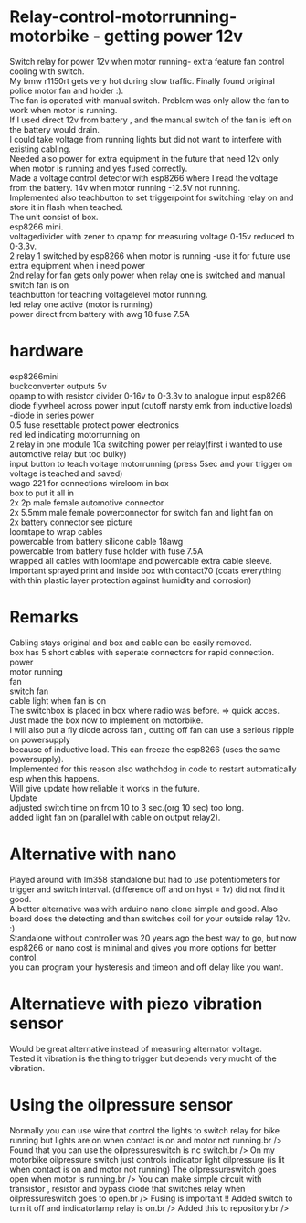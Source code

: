 # Relay-control-motorrunning-motorbike - getting power 12v
Switch relay for power 12v when motor running- extra feature fan control cooling with switch. <br />
My bmw r1150rt gets very hot during slow traffic. Finally found original police motor fan and holder :).<br />
The fan is operated with manual switch. Problem was only allow the fan to work when motor is running.<br />
If I used direct 12v from battery , and the manual switch of the fan is left on the battery would drain.<br />
I could take voltage from running lights but did not want to interfere with existing cabling.<br />
Needed also power for extra equipment in the future that need 12v only when motor is running and yes fused correctly.<br />
Made a voltage control detector with esp8266 where I read the voltage from the battery. 14v when motor running -12.5V not running.<br />
Implemented also teachbutton to set triggerpoint for switching relay on and store it in flash when teached.<br />
The unit consist of box.<br />
esp8266 mini.<br />
voltagedivider with zener to opamp for measuring voltage 0-15v reduced to 0-3.3v.<br />
2 relay 1 switched by esp8266 when motor is running -use it for future use extra equipment when i need power<br />
        2nd relay for fan gets only power when relay one is switched and manual switch fan is on <br />
teachbutton for teaching voltagelevel motor running.<br />
led relay one active (motor is running) <br />
power direct from battery with awg 18 fuse 7.5A<br />
# hardware
esp8266mini<br />
buckconverter outputs 5v<br />
opamp to with resistor divider 0-16v to 0-3.3v to analogue input esp8266<br />
diode flywheel across power input (cutoff narsty emk from inductive loads) <br />
-diode in series power<br />
0.5 fuse resettable protect power electronics<br />
red led indicating motorrunning on<br />
2 relay in one module 10a switching power per relay(first i wanted to use automotive relay but too bulky)<br />
input button to teach voltage motorrunning (press 5sec and your trigger on voltage is teached and saved)<br />
wago 221 for connections wireloom in box <br />
box to put it all in<br />
2x 2p male female automotive connector<br />
2x 5.5mm male female powerconnector for switch fan and light fan on<br />
2x battery connector see picture<br />
loomtape to wrap cables<br />
powercable from battery silicone cable 18awg<br />
powercable from battery fuse holder with fuse 7.5A<br />
wrapped all cables with loomtape and powercable extra cable sleeve.
important sprayed print and inside box with contact70 (coats everything with thin plastic layer protection against humidity and corrosion)<br />

# Remarks
Cabling stays original and box and cable can be easily removed.<br />
box has 5 short cables with seperate connectors for rapid connection.<br />
power<br />
motor running <br />
fan <br />
switch fan <br />
cable light when fan is on <br />
The switchbox is placed in box where radio was before. => quick acces.<br />
Just made the box now to implement on motorbike. <br />
I will also put a fly diode across fan , cutting off fan can use a serious ripple on powersupply <br />
because of inductive load. This can freeze the esp8266 (uses the same powersupply).  <br />
Implemented for this reason also wathchdog in code to restart automatically esp when this happens.<br />
Will give update how reliable it works in the future.<br />
Update <br />
adjusted switch time on from 10 to 3 sec.(org 10 sec) too long.<br />
added light fan on (parallel with cable on output relay2).<br />
# Alternative with nano
Played around with lm358 standalone but had to use potentiometers for trigger and switch interval. (difference off and on hyst = 1v) did not find it good. <br />
A better alternative was with arduino nano clone simple and good. Also board does the detecting and than switches coil for your outside relay 12v. :)<br />
Standalone without controller was 20 years ago the best way to go, but now esp8266 or nano cost is minimal and gives you more options for better control. <br />
you can program your hysteresis and timeon and off delay like you want.<br />

# Alternatieve with piezo vibration sensor
Would be great alternative instead of measuring alternator voltage.<br />
Tested it vibration is the thing to trigger but depends very mucht of the vibration.<br />

# Using the oilpressure sensor 
Normally you can use wire that control the lights to switch relay for bike running but lights are on when contact is on and motor not running.br />
Found that you can use the oilpressureswitch is nc switch.br />
On my motorbike oilpressure switch just controls indicator light oilpressure (is lit when contact is on and motor not running)
The oilpressureswitch goes open when motor is running.br />
You can make simple circuit with transistor , resistor and bypass diode that switches relay when oilpressureswitch goes to open.br />
Fusing is important !! Added switch to turn it off and indicatorlamp relay is on.br />
Added this to repository.br />


